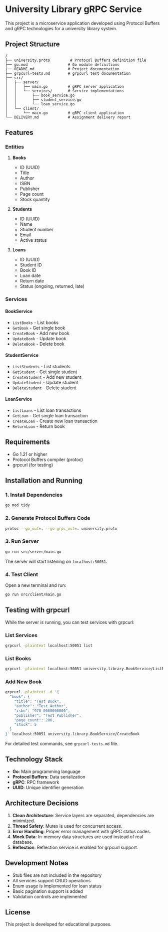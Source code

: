 # University Library gRPC Service

This project is a microservice application developed using Protocol Buffers and gRPC technologies for a university library system.

## Project Structure

```
/
├── university.proto         # Protocol Buffers definition file
├── go.mod                  # Go module definitions
├── README.md               # Project documentation
├── grpcurl-tests.md        # grpcurl test documentation
├── src/
│   ├── server/
│   │   ├── main.go         # gRPC server application
│   │   └── services/       # Service implementations
│   │       ├── book_service.go
│   │       ├── student_service.go
│   │       └── loan_service.go
│   └── client/
│       └── main.go         # gRPC client application
└── DELIVERY.md             # Assignment delivery report
```

## Features

### Entities

1. **Books**
   - ID (UUID)
   - Title
   - Author
   - ISBN
   - Publisher
   - Page count
   - Stock quantity

2. **Students**
   - ID (UUID)
   - Name
   - Student number
   - Email
   - Active status

3. **Loans**
   - ID (UUID)
   - Student ID
   - Book ID
   - Loan date
   - Return date
   - Status (ongoing, returned, late)

### Services

#### BookService
- `ListBooks` - List books
- `GetBook` - Get single book
- `CreateBook` - Add new book
- `UpdateBook` - Update book
- `DeleteBook` - Delete book

#### StudentService
- `ListStudents` - List students
- `GetStudent` - Get single student
- `CreateStudent` - Add new student
- `UpdateStudent` - Update student
- `DeleteStudent` - Delete student

#### LoanService
- `ListLoans` - List loan transactions
- `GetLoan` - Get single loan transaction
- `CreateLoan` - Create new loan transaction
- `ReturnLoan` - Return book

## Requirements

- Go 1.21 or higher
- Protocol Buffers compiler (protoc)
- grpcurl (for testing)

## Installation and Running

### 1. Install Dependencies

```bash
go mod tidy
```

### 2. Generate Protocol Buffers Code

```bash
protoc --go_out=. --go-grpc_out=. university.proto
```

### 3. Run Server

```bash
go run src/server/main.go
```

The server will start listening on `localhost:50051`.

### 4. Test Client

Open a new terminal and run:

```bash
go run src/client/main.go
```

## Testing with grpcurl

While the server is running, you can test services with grpcurl:

### List Services

```bash
grpcurl -plaintext localhost:50051 list
```

### List Books

```bash
grpcurl -plaintext localhost:50051 university.library.BookService/ListBooks
```

### Add New Book

```bash
grpcurl -plaintext -d '{
  "book": {
    "title": "Test Book",
    "author": "Test Author",
    "isbn": "978-0000000000",
    "publisher": "Test Publisher",
    "page_count": 200,
    "stock": 5
  }
}' localhost:50051 university.library.BookService/CreateBook
```

For detailed test commands, see `grpcurl-tests.md` file.

## Technology Stack

- **Go**: Main programming language
- **Protocol Buffers**: Data serialization
- **gRPC**: RPC framework
- **UUID**: Unique identifier generation

## Architecture Decisions

1. **Clean Architecture**: Service layers are separated, dependencies are minimized.
2. **Thread Safety**: Mutex is used for concurrent access.
3. **Error Handling**: Proper error management with gRPC status codes.
4. **Mock Data**: In-memory data structures are used instead of real database.
5. **Reflection**: Reflection service is enabled for grpcurl support.

## Development Notes

- Stub files are not included in the repository
- All services support CRUD operations
- Enum usage is implemented for loan status
- Basic pagination support is added
- Validation controls are implemented

## License

This project is developed for educational purposes. 